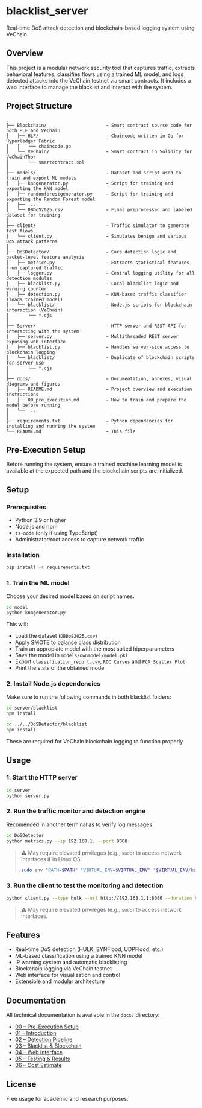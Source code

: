 # blacklist_server

Real-time DoS attack detection and blockchain-based logging system using VeChain.

## Overview

This project is a modular network security tool that captures traffic, extracts behavioral features, classifies flows using a trained ML model, and logs detected attacks into the VeChain testnet via smart contracts. It includes a web interface to manage the blacklist and interact with the system.

## Project Structure

```
.
├── Blockchain/                      → Smart contract source code for both HLF and VeChain
│   ├── HLF/                         → Chaincode written in Go for Hyperledger Fabric
│   │   └── chaincode.go
│   └── VeChain/                     → Smart contract in Solidity for VeChainThor
│       └── smartcontract.sol
│
├── models/                          → Dataset and script used to train and export ML models
│   ├── knngenerator.py              → Script for training and exporting the KNN model
│   ├── randomforestgenerator.py     → Script for training and exporting the Random Forest model
│   ├── ...
│   └── DBDoS2025.csv                → Final preprocessed and labeled dataset for training
│
├── client/                          → Traffic simulator to generate test flows
│   └── client.py                    → Simulates benign and various DoS attack patterns
│
├── DoSDetector/                     → Core detection logic and packet-level feature analysis
│   ├── metrics.py                   → Extracts statistical features from captured traffic
│   ├── logger.py                    → Central logging utility for all detection modules
│   ├── blacklist.py                 → Local blacklist logic and warning counter
│   ├── detection.py                 → KNN-based traffic classifier (loads trained model)
│   └── blacklist/                   → Node.js scripts for blockchain interaction (VeChain)
│       └── *.cjs
│
├── Server/                          → HTTP server and REST API for interacting with the system
│   ├── server.py                    → Multithreaded REST server exposing web interface
│   ├── blacklist.py                 → Handles server-side access to blockchain logging
│   └── blacklist/                   → Duplicate of blockchain scripts for server use
│       └── *.cjs
│
├── docs/                            → Documentation, annexes, visual diagrams and figures
│   ├── README.md                    → Project overview and execution instructions
│   ├── 00_pre_execution.md          → How to train and prepare the model before running
│   └── ...
│
├── requirements.txt                 → Python dependencies for installing and running the system
└── README.md                        → This file
```

## Pre-Execution Setup

Before running the system, ensure a trained machine learning model is available at the expected path and the blockchain scripts are initialized.

## Setup

### Prerequisites

- Python 3.9 or higher  
- Node.js and npm  
- `ts-node` (only if using TypeScript)  
- Administrator/root access to capture network traffic  

### Installation

```bash
pip install -r requirements.txt
```

### 1. Train the ML model
Choose your desired model based on script names.

```bash
cd model
python knngenerator.py
```

This will:
- Load the dataset (`DBDoS2025.csv`)
- Apply SMOTE to balance class distribution
- Train an appropiate model with the most suited hiperparameters
- Save the model in `models/ownmodel/model.pkl`
- Export `classification_report.csv`, `ROC Curves` and `PCA Scatter Plot`
- Print the stats of the obtained model

### 2. Install Node.js dependencies

Make sure to run the following commands in both blacklist folders:

```bash
cd server/blacklist
npm install

cd ../../DoSDetector/blacklist
npm install
```

These are required for VeChain blockchain logging to function properly.

## Usage

### 1. Start the HTTP server

```bash
cd server
python server.py
```

### 2. Run the traffic monitor and detection engine

Recomended in another terminal as to verify log messages

```bash
cd DoSDetector
python metrics.py --ip 192.168.1. --port 8080
```

> ⚠️ May require elevated privileges (e.g., `sudo`) to access network interfaces if in Linux OS.
>```bash
> sudo env "PATH=$PATH" "VIRTUAL_ENV=$VIRTUAL_ENV" "$VIRTUAL_ENV/bin/python" metrics.py
>```


### 3. Run the client to test the monitoring and detection

```bash
python client.py --type hulk --url http://192.168.1.1:8080 --duration 60
```

> ⚠️ May require elevated privileges (e.g., `sudo`) to access network interfaces.

## Features

- Real-time DoS detection (HULK, SYNFlood, UDPFlood, etc.)  
- ML-based classification using a trained KNN model  
- IP warning system and automatic blacklisting  
- Blockchain logging via VeChain testnet  
- Web interface for visualization and control  
- Extensible and modular architecture  

## Documentation

All technical documentation is available in the `docs/` directory:

- [00 – Pre-Execution Setup](docs/00_pre_execution.md)
- [01 – Introduction](docs/01_introduction.md)
- [02 – Detection Pipeline](docs/02_detection_pipeline.md)
- [03 – Blacklist & Blockchain](docs/03_blacklist_blockchain.md)
- [04 – Web Interface](docs/04_web_interface.md)
- [05 – Testing & Results](docs/05_testing_results.md)
- [06 – Cost Estimate](docs/06_cost_estimate.md)

## License

Free usage for academic and research purposes.
